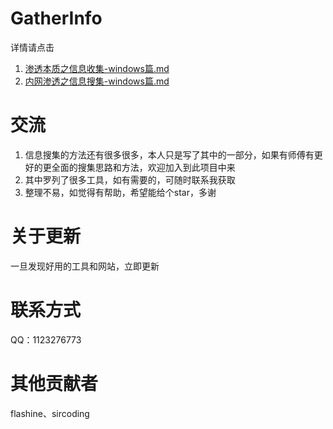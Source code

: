 # GatherInfo
详情请点击
1. [渗透本质之信息收集-windows篇.md](https://github.com/Paper-Pen/GatherInfo/blob/master/%E6%B8%97%E9%80%8F%E6%9C%AC%E8%B4%A8%E4%B9%8B%E4%BF%A1%E6%81%AF%E6%94%B6%E9%9B%86-windows%E7%AF%87.md)
2. [内网渗透之信息搜集-windows篇.md](https://github.com/Paper-Pen/GatherInfo/blob/master/%E5%86%85%E7%BD%91%E6%B8%97%E9%80%8F%E4%B9%8B%E4%BF%A1%E6%81%AF%E6%90%9C%E9%9B%86-windows%E7%AF%87.md)
# 交流
1. 信息搜集的方法还有很多很多，本人只是写了其中的一部分，如果有师傅有更好的更全面的搜集思路和方法，欢迎加入到此项目中来
2. 其中罗列了很多工具，如有需要的，可随时联系我获取
3. 整理不易，如觉得有帮助，希望能给个star，多谢
# 关于更新
一旦发现好用的工具和网站，立即更新
# 联系方式
QQ：1123276773
# 其他贡献者
flashine、sircoding
